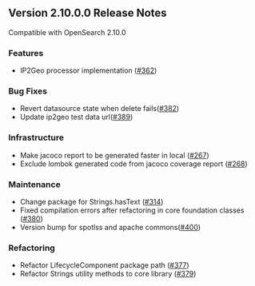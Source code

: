 ## Version 2.10.0.0 Release Notes

Compatible with OpenSearch 2.10.0

### Features
* IP2Geo processor implementation ([#362](https://github.com/opensearch-project/geospatial/pull/362))

### Bug Fixes
* Revert datasource state when delete fails([#382](https://github.com/opensearch-project/geospatial/pull/382))
* Update ip2geo test data url([#389](https://github.com/opensearch-project/geospatial/pull/389))

### Infrastructure
* Make jacoco report to be generated faster in local ([#267](https://github.com/opensearch-project/geospatial/pull/267))
* Exclude lombok generated code from jacoco coverage report ([#268](https://github.com/opensearch-project/geospatial/pull/268))

### Maintenance
* Change package for Strings.hasText ([#314](https://github.com/opensearch-project/geospatial/pull/314))
* Fixed compilation errors after refactoring in core foundation classes ([#380](https://github.com/opensearch-project/geospatial/pull/380))
* Version bump for spotlss and apache commons([#400](https://github.com/opensearch-project/geospatial/pull/400))
### Refactoring
* Refactor LifecycleComponent package path ([#377](https://github.com/opensearch-project/geospatial/pull/377))
* Refactor Strings utility methods to core library ([#379](https://github.com/opensearch-project/geospatial/pull/379))
